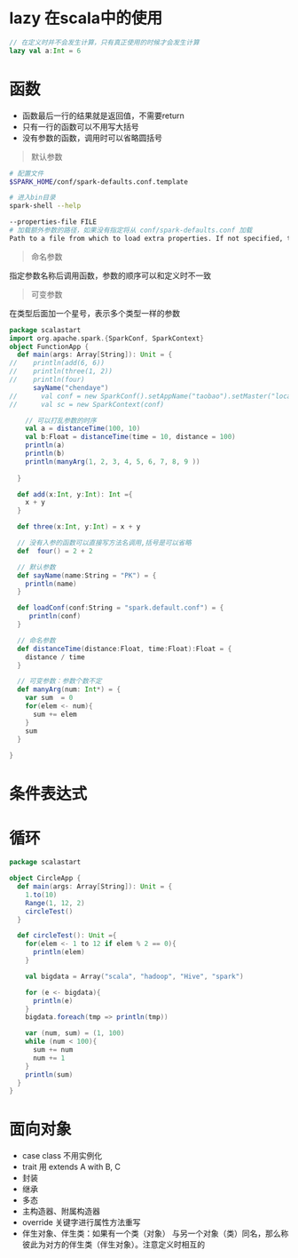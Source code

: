# lazy 在scala中的使用

```scala
// 在定义时并不会发生计算，只有真正使用的时候才会发生计算
lazy val a:Int = 6
```

# 函数

- 函数最后一行的结果就是返回值，不需要return
- 只有一行的函数可以不用写大括号
- 没有参数的函数，调用时可以省略圆括号

> 默认参数

```bash
# 配置文件
$SPARK_HOME/conf/spark-defaults.conf.template

# 进入bin目录
spark-shell --help

--properties-file FILE 
# 加载额外参数的路径，如果没有指定将从 conf/spark-defaults.conf 加载
Path to a file from which to load extra properties. If not specified, this will look for conf/spark-defaults.conf.
```
> 命名参数

指定参数名称后调用函数，参数的顺序可以和定义时不一致

> 可变参数

在类型后面加一个星号，表示多个类型一样的参数

```scala
package scalastart
import org.apache.spark.{SparkConf, SparkContext}
object FunctionApp {
  def main(args: Array[String]): Unit = {
//    println(add(6, 6))
//    println(three(1, 2))
//    println(four)
      sayName("chendaye")
//      val conf = new SparkConf().setAppName("taobao").setMaster("local[2]")
//      val sc = new SparkContext(conf)

    // 可以打乱参数的时序
    val a = distanceTime(100, 10)
    val b:Float = distanceTime(time = 10, distance = 100)
    println(a)
    println(b)
    println(manyArg(1, 2, 3, 4, 5, 6, 7, 8, 9 ))
    
  }

  def add(x:Int, y:Int): Int ={
    x + y
  }

  def three(x:Int, y:Int) = x + y

  // 没有入参的函数可以直接写方法名调用,括号是可以省略
  def  four() = 2 + 2

  // 默认参数
  def sayName(name:String = "PK") = {
    println(name)
  }

  def loadConf(conf:String = "spark.default.conf") = {
     println(conf)
  }

  // 命名参数
  def distanceTime(distance:Float, time:Float):Float = {
    distance / time
  }

  // 可变参数：参数个数不定
  def manyArg(num: Int*) = {
    var sum  = 0
    for(elem <- num){
      sum += elem
    }
    sum
  }
  
}

```


# 条件表达式

# 循环

```scala
package scalastart

object CircleApp {
  def main(args: Array[String]): Unit = {
    1.to(10)
    Range(1, 12, 2)
    circleTest()
  }

  def circleTest(): Unit ={
    for(elem <- 1 to 12 if elem % 2 == 0){
      println(elem)
    }

    val bigdata = Array("scala", "hadoop", "Hive", "spark")

    for (e <- bigdata){
      println(e)
    }
    bigdata.foreach(tmp => println(tmp))

    var (num, sum) = (1, 100)
    while (num < 100){
      sum += num
      num += 1
    }
    println(sum)
  }
}

```


# 面向对象

- case class 不用实例化
- trait 用 extends A with B, C
- 封装
- 继承
- 多态
- 主构造器、附属构造器
- override 关键字进行属性方法重写
- 伴生对象、伴生类：如果有一个类（对象） 与另一个对象（类）同名，那么称彼此为对方的伴生类（伴生对象）。注意定义时相互的

